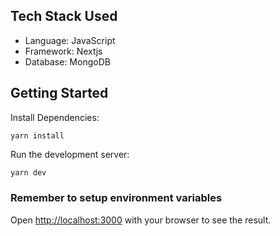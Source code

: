 ## Tech Stack Used
- Language: JavaScript
- Framework: Nextjs
- Database: MongoDB

## Getting Started

Install Dependencies:
```
yarn install
```

Run the development server:

```bash
yarn dev
```

### Remember to setup environment variables

Open [http://localhost:3000](http://localhost:3000) with your browser to see the result.

